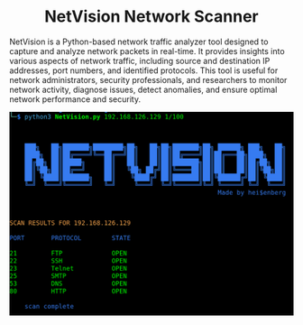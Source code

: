 <div align="center">
<h1>NetVision Network Scanner</h1>
  


<p align="left">NetVision is a Python-based network traffic analyzer tool designed to capture and analyze network packets in real-time. It provides insights into various aspects of network traffic, including source and destination IP addresses, port numbers, and identified protocols. This tool is useful for network administrators, security professionals, and researchers to monitor network activity, diagnose issues, detect anomalies, and ensure optimal network performance and security.</p>
<img src="https://github.com/L101111/NetVision-Network-Scanner/blob/main/screen.png" width="650px" />
</div>
